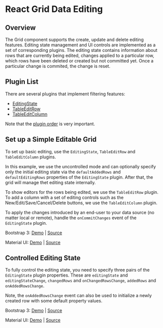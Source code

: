 # React Grid Data Editing

## Overview

The Grid component supports the create, update and delete editing features. Editing state management and UI controls are implemented as a set of corresponding plugins. The editing state contains information about rows that are currently being edited, changes applied to a particular row, which rows have been deleted or created but not committed yet. Once a particular change is commited, the change is reset.

## Plugin List

There are several plugins that implement filtering features:
- [EditingState](../reference/editing-state.md)
- [TableEditRow](../reference/table-edit-row.md)
- [TableEditColumn](../reference/table-edit-column.md)

Note that the [plugin order](../README.md#plugin-order) is very important.

## Set up a Simple Editable Grid

To set up basic editing, use the `EditingState`, `TableEditRow` and `TableEditColumn` plugins.

In this example, we use the uncontrolled mode and can optionally specify only the initial editing state via the `defaultAddedRows` and `defaultEditingRows` properties of the `EditingState` plugin. After that, the grid will manage thet editing state internally.

To show editors for the rows being edited, we use the `TableEditRow` plugin. To add a column with a set of editing controls such as the New/Edit/Save/Cancel/Delete buttons, we use the `TableEditColumn` plugin.

To apply the changes introduced by an end-user to your data source (no matter local or remote), handle the `onCommitChanges` event of the `EditingState` plugin.

Bootstrap 3:
[Demo](http://devexpress.github.io/devextreme-reactive/react/grid/demos/#/bootstrap3/editing/edit-row) |
[Source](https://github.com/DevExpress/devextreme-reactive/tree/master/packages/dx-react-demos/src/bootstrap3/editing/edit-row.jsx)

Material UI:
[Demo](http://devexpress.github.io/devextreme-reactive/react/grid/demos/#/material-ui/editing/edit-row) |
[Source](https://github.com/DevExpress/devextreme-reactive/tree/master/packages/dx-react-demos/src/material-ui/editing/edit-row.jsx)

## Controlled Editing State

To fully control the editing state, you need to specify three pairs of the `EditingState` plugin properties. These are `editingState` and `editingStateChange`, `changedRows` and `onChangedRowsChange`, `addedRows` and `onAddedRowsChange`.

Note, the `onAddedRowsChange` event can also be used to initialize a newly created row with some default property values.

Bootstrap 3:
[Demo](http://devexpress.github.io/devextreme-reactive/react/grid/demos/#/bootstrap3/editing/edit-row-controlled) |
[Source](https://github.com/DevExpress/devextreme-reactive/tree/master/packages/dx-react-demos/src/bootstrap3/editing/edit-row-controlled.jsx)

Material UI:
[Demo](http://devexpress.github.io/devextreme-reactive/react/grid/demos/#/material-ui/editing/edit-row-controlled) |
[Source](https://github.com/DevExpress/devextreme-reactive/tree/master/packages/dx-react-demos/src/material-ui/editing/edit-row-controlled.jsx)


